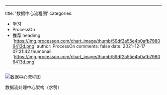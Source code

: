 
---
title: '数据中心流程图'
categories: 
 - 学习
 - ProcessOn
 - 推荐
headimg: 'https://img.processon.com/chart_image/thumb/59df2a55e4b0afb79806413d.png'
author: ProcessOn
comments: false
date: 2021-12-17 07:21:42
thumbnail: 'https://img.processon.com/chart_image/thumb/59df2a55e4b0afb79806413d.png'
---

<div>   
<img class="thumb" alt="数据中心流程图" src="https://img.processon.com/chart_image/thumb/59df2a55e4b0afb79806413d.png" referrerpolicy="no-referrer">
<p>数据流处理中心架构（求赞）</p>  
</div>
            